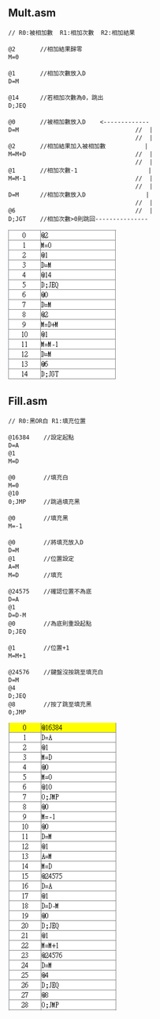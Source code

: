 ## Mult.asm
```
// R0:被相加數  R1:相加次數  R2:相加結果

@2       //相加結果歸零
M=0

@1       //相加次數放入D
D=M

@14      //若相加次數為0，跳出
D;JEQ

@0       //被相加數放入D    <-------------
D=M                                 //  |
                                    //  |
@2       //相加結果加入被相加數           |
M=M+D                               //  |
                                    //  |
@1       //相加次數-1                    |
M=M-1                               //  |
                                    //  |
D=M      //相加次數放入D                 |
                                    //  |
@6                                  //  |
D;JGT    //相加次數>0則跳回---------------
```
![image](https://github.com/qwezxca123/co110a/blob/master/04/mult.png)
## Fill.asm
```
// R0:黑OR白 R1:填充位置

@16384    //設定起點
D=A
@1
M=D

@0        //填充白
M=0
@10
0;JMP     //跳過填充黑

@0        //填充黑
M=-1

@0        //將填充放入D
D=M
@1        //位置設定
A=M
M=D       //填充

@24575    //確認位置不為底
D=A
@1
D=D-M
@0        //為底則重設起點
D;JEQ

@1        //位置+1
M=M+1

@24576    //鍵盤沒按跳至填充白
D=M
@4
D;JEQ
@8        //按了跳至填充黑
0;JMP
```
![image](https://github.com/qwezxca123/co110a/blob/master/04/fill.png)
